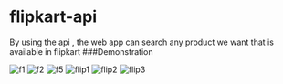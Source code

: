 # flipkart-api
By using the api , the web app can search any product we want that is available in flipkart 
###Demonstration

![f1](https://user-images.githubusercontent.com/48439116/62683289-afcdfe80-b9db-11e9-86c3-e0d55e066a09.jpg)
![f2](https://user-images.githubusercontent.com/48439116/62683291-b0669500-b9db-11e9-9662-8c632ea9925a.jpg)
![f5](https://user-images.githubusercontent.com/48439116/62683293-b0669500-b9db-11e9-97a6-fb7af940e93c.jpg)
![flip1](https://user-images.githubusercontent.com/48439116/62683294-b0669500-b9db-11e9-94ba-c45a165c0967.jpg)
![flip2](https://user-images.githubusercontent.com/48439116/62683296-b0669500-b9db-11e9-9324-edcf4beb7891.jpg)
![flip3](https://user-images.githubusercontent.com/48439116/62683298-b0ff2b80-b9db-11e9-833e-a473f410a02e.jpg)
